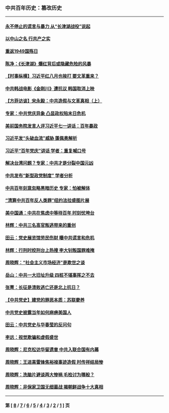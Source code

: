 ### 中共百年历史：篡改历史
---
#### [永不停止的谎言与暴力 从“长津湖战役”说起](../../pages/nf1176115/n13494094.md?09210430) 
#### [以中山之名 行共产之实](../../pages/nf1176115/n13346437.md?09210430) 
#### [重返1949国殇日](../../pages/nf1176115/n13346372.md?09210430) 
#### [陈净：《长津湖》爆红背后或隐藏危险的风暴](../../pages/nf1176115/n13314364.md?09210430) 
#### [【时事纵横】习近平红八月也挨打 要文革重来？](../../pages/nf1176115/n13231393.md?09210430) 
#### [中共韩战电影《金刚川》遭抗议 韩国取消上映](../../pages/nf1176115/n13219114.md?09210430) 
#### [【方菲访谈】宋永毅：中共造假与文革真相（上）](../../pages/nf1176115/n13200760.md?09210430) 
#### [专家：中共党庆异象 凸显政权陷末日危机](../../pages/nf1176115/n13067084.md?09210430) 
#### [美前国务院发言人评习近平七一讲话：百年暴政](../../pages/nf1176115/n13066986.md?09210430) 
#### [习近平发“头破血流”威胁 蓬佩奥解析](../../pages/nf1176115/n13063604.md?09210430) 
#### [习近平“百年党庆”讲话 学者：重复喊口号](../../pages/nf1176115/n13061411.md?09210430) 
#### [解决台湾问题？专家：中共才是分裂中国元凶](../../pages/nf1176115/n13060811.md?09210430) 
#### [中共发布“新型政党制度” 学者分析](../../pages/nf1176115/n13056354.md?09210430) 
#### [中共百年刻意忽略黑暗历史 专家：怕被解体](../../pages/nf1176115/n13056056.md?09210430) 
#### [“清算中共百年反人类罪”纽约法拉盛图片展](../../pages/nf1176115/n13052220.md?09210430) 
#### [美中国通：中共在焦虑中等待百年 时刻忧垮台](../../pages/nf1176115/n13048820.md?09210430) 
#### [林辉：中共三名高官叛逃带来的重创](../../pages/nf1176115/n13035206.md?09210430) 
#### [田云：党史展览馆劳民伤财 曝中共谎言和危机](../../pages/nf1176115/n13033900.md?09210430) 
#### [林辉：行刑时绞刑台上热搜 李大钊叛国罪难掩](../../pages/nf1176115/n13031965.md?09210430) 
#### [周晓辉：“社会主义市场经济”是欺世之谈](../../pages/nf1176115/n13024090.md?09210430) 
#### [岳山：中共一大旧址升级 四桩不堪事挥之不去](../../pages/nf1176115/n13021697.md?09210430) 
#### [张菁：长征是溃败逃亡还是北上抗日？](../../pages/nf1176115/n13020585.md?09210430) 
#### [【中共党史】建党的罪恶本质：苏联豢养](../../pages/nf1176115/n13011888.md?09210430) 
#### [中共党史披露当年如何麻痹美国人](../../pages/nf1176115/n12966400.md?09210430) 
#### [田云：中共党史与华春莹的反问句](../../pages/nf1176115/n12765178.md?09210430) 
#### [李远：视觉欺骗和虚假盛世](../../pages/nf1176115/n12993376.md?09210430) 
#### [周晓辉：尼克松访华留遗害 中共入联合国有内幕](../../pages/nf1176115/n12991422.md?09210430) 
#### [周晓辉：王进喜雷锋焦裕禄事迹造假 时传祥结局惨](../../pages/nf1176115/n12985497.md?09210430) 
#### [周晓辉：洗脑片避谈两大惨祸 毛检讨为哪般？](../../pages/nf1176115/n12971285.md?09210430) 
#### [周晓辉：非保家卫国无细菌战 揭朝鲜战争十大真相](../../pages/nf1176115/n12954161.md?09210430) 

---
#### 第 [ [8](./8.md?09210430) / [7](./7.md?09210430) / [6](./6.md?09210430) / [5](./5.md?09210430) / [4](./4.md?09210430) / [3](./3.md?09210430) / [2](./2.md?09210430) / [1](./1.md?09210430) ] 页
